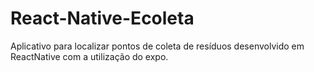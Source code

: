 # React-Native-Ecoleta
  Aplicativo para localizar pontos de coleta de resíduos desenvolvido em ReactNative com a utilização do expo.
